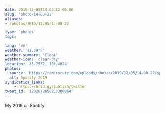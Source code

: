 ```yaml
---
date: 2019-12-05T14:03:12-06:00
slug: 'photo/14-00-22'
aliases:
- /photos/2019/12/05/14-00-22

type: 'photos'
tags:

lang: 'en'
weather: '81.39°F'
weather-summary: 'Clear'
weather-icon: 'clear-day'
location: '25.7552,-100.4024'
photos:
- source: 'https://ramiroruiz.com/uploads/photos/2019/12/05/14-00-22/spotify-2019.jpeg'
  alt: Spotify 2019
syndication_links:
    - https://brid.gy/publish/twitter
tweet_id: '1202679658233380864'
---
```

My 2019 on Spotify